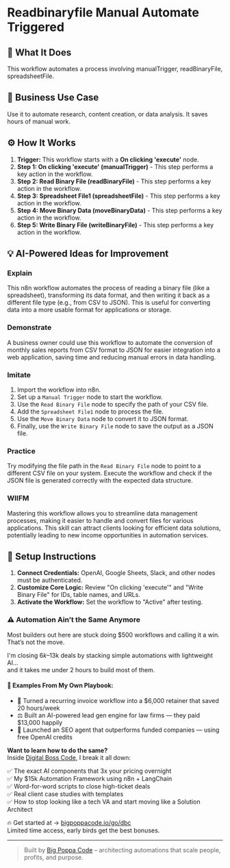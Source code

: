 # Readbinaryfile Manual Automate Triggered

## 🚀 What It Does
This workflow automates a process involving manualTrigger, readBinaryFile, spreadsheetFile.

## 💼 Business Use Case
Use it to automate research, content creation, or data analysis. It saves hours of manual work.

## ⚙️ How It Works
1.  **Trigger:** This workflow starts with a **On clicking 'execute'** node.
2. **Step 1: On clicking 'execute' (manualTrigger)** - This step performs a key action in the workflow.
3. **Step 2: Read Binary File (readBinaryFile)** - This step performs a key action in the workflow.
4. **Step 3: Spreadsheet File1 (spreadsheetFile)** - This step performs a key action in the workflow.
5. **Step 4: Move Binary Data (moveBinaryData)** - This step performs a key action in the workflow.
6. **Step 5: Write Binary File (writeBinaryFile)** - This step performs a key action in the workflow.

## 💡 AI-Powered Ideas for Improvement
### Explain
This n8n workflow automates the process of reading a binary file (like a spreadsheet), transforming its data format, and then writing it back as a different file type (e.g., from CSV to JSON). This is useful for converting data into a more usable format for applications or storage.

### Demonstrate
A business owner could use this workflow to automate the conversion of monthly sales reports from CSV format to JSON for easier integration into a web application, saving time and reducing manual errors in data handling.

### Imitate
1. Import the workflow into n8n.
2. Set up a `Manual Trigger` node to start the workflow.
3. Use the `Read Binary File` node to specify the path of your CSV file.
4. Add the `Spreadsheet File1` node to process the file.
5. Use the `Move Binary Data` node to convert it to JSON format.
6. Finally, use the `Write Binary File` node to save the output as a JSON file.

### Practice
Try modifying the file path in the `Read Binary File` node to point to a different CSV file on your system. Execute the workflow and check if the JSON file is generated correctly with the expected data structure.

### WIIFM
Mastering this workflow allows you to streamline data management processes, making it easier to handle and convert files for various applications. This skill can attract clients looking for efficient data solutions, potentially leading to new income opportunities in automation services.

## 🔧 Setup Instructions
1. **Connect Credentials:** OpenAI, Google Sheets, Slack, and other nodes must be authenticated.
2. **Customize Core Logic:** Review "On clicking 'execute'" and "Write Binary File" for IDs, table names, and URLs.
3. **Activate the Workflow:** Set the workflow to "Active" after testing.

### ⚠️ Automation Ain’t the Same Anymore

Most builders out here are stuck doing $500 workflows and calling it a win.  
That’s not the move.  

I'm closing $6k–$13k deals by stacking simple automations with lightweight AI...  
and it takes me under 2 hours to build most of them.

#### 🧠 Examples From My Own Playbook:
- 🔁 Turned a recurring invoice workflow into a $6,000 retainer that saved 20 hours/week  
- ⚖️ Built an AI-powered lead gen engine for law firms — they paid $13,000 happily  
- 🚀 Launched an SEO agent that outperforms funded companies — using free OpenAI credits  

**Want to learn how to do the same?**  
Inside [Digital Boss Code](https://bigpoppacode.io/go/dbc), I break it all down:

✅ The exact AI components that 3x your pricing overnight  
✅ My $15k Automation Framework using n8n + LangChain  
✅ Word-for-word scripts to close high-ticket deals  
✅ Real client case studies with templates  
✅ How to stop looking like a tech VA and start moving like a Solution Architect  

🔥 Get started at → [bigpoppacode.io/go/dbc](https://bigpoppacode.io/go/dbc)  
Limited time access, early birds get the best bonuses.

---
> Built by [Big Poppa Code](https://bigpoppacode.io) – architecting automations that scale people, profits, and purpose.
